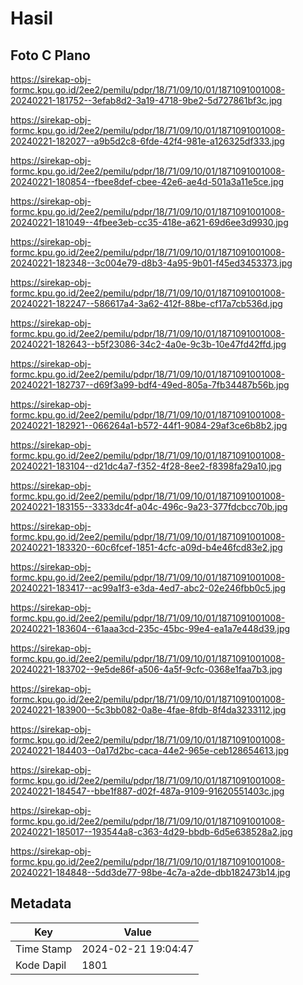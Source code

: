 # Hasil

## Foto C Plano

https://sirekap-obj-formc.kpu.go.id/2ee2/pemilu/pdpr/18/71/09/10/01/1871091001008-20240221-181752--3efab8d2-3a19-4718-9be2-5d727861bf3c.jpg

https://sirekap-obj-formc.kpu.go.id/2ee2/pemilu/pdpr/18/71/09/10/01/1871091001008-20240221-182027--a9b5d2c8-6fde-42f4-981e-a126325df333.jpg

https://sirekap-obj-formc.kpu.go.id/2ee2/pemilu/pdpr/18/71/09/10/01/1871091001008-20240221-180854--fbee8def-cbee-42e6-ae4d-501a3a11e5ce.jpg

https://sirekap-obj-formc.kpu.go.id/2ee2/pemilu/pdpr/18/71/09/10/01/1871091001008-20240221-181049--4fbee3eb-cc35-418e-a621-69d6ee3d9930.jpg

https://sirekap-obj-formc.kpu.go.id/2ee2/pemilu/pdpr/18/71/09/10/01/1871091001008-20240221-182348--3c004e79-d8b3-4a95-9b01-f45ed3453373.jpg

https://sirekap-obj-formc.kpu.go.id/2ee2/pemilu/pdpr/18/71/09/10/01/1871091001008-20240221-182247--586617a4-3a62-412f-88be-cf17a7cb536d.jpg

https://sirekap-obj-formc.kpu.go.id/2ee2/pemilu/pdpr/18/71/09/10/01/1871091001008-20240221-182643--b5f23086-34c2-4a0e-9c3b-10e47fd42ffd.jpg

https://sirekap-obj-formc.kpu.go.id/2ee2/pemilu/pdpr/18/71/09/10/01/1871091001008-20240221-182737--d69f3a99-bdf4-49ed-805a-7fb34487b56b.jpg

https://sirekap-obj-formc.kpu.go.id/2ee2/pemilu/pdpr/18/71/09/10/01/1871091001008-20240221-182921--066264a1-b572-44f1-9084-29af3ce6b8b2.jpg

https://sirekap-obj-formc.kpu.go.id/2ee2/pemilu/pdpr/18/71/09/10/01/1871091001008-20240221-183104--d21dc4a7-f352-4f28-8ee2-f8398fa29a10.jpg

https://sirekap-obj-formc.kpu.go.id/2ee2/pemilu/pdpr/18/71/09/10/01/1871091001008-20240221-183155--3333dc4f-a04c-496c-9a23-377fdcbcc70b.jpg

https://sirekap-obj-formc.kpu.go.id/2ee2/pemilu/pdpr/18/71/09/10/01/1871091001008-20240221-183320--60c6fcef-1851-4cfc-a09d-b4e46fcd83e2.jpg

https://sirekap-obj-formc.kpu.go.id/2ee2/pemilu/pdpr/18/71/09/10/01/1871091001008-20240221-183417--ac99a1f3-e3da-4ed7-abc2-02e246fbb0c5.jpg

https://sirekap-obj-formc.kpu.go.id/2ee2/pemilu/pdpr/18/71/09/10/01/1871091001008-20240221-183604--61aaa3cd-235c-45bc-99e4-ea1a7e448d39.jpg

https://sirekap-obj-formc.kpu.go.id/2ee2/pemilu/pdpr/18/71/09/10/01/1871091001008-20240221-183702--9e5de86f-a506-4a5f-9cfc-0368e1faa7b3.jpg

https://sirekap-obj-formc.kpu.go.id/2ee2/pemilu/pdpr/18/71/09/10/01/1871091001008-20240221-183900--5c3bb082-0a8e-4fae-8fdb-8f4da3233112.jpg

https://sirekap-obj-formc.kpu.go.id/2ee2/pemilu/pdpr/18/71/09/10/01/1871091001008-20240221-184403--0a17d2bc-caca-44e2-965e-ceb128654613.jpg

https://sirekap-obj-formc.kpu.go.id/2ee2/pemilu/pdpr/18/71/09/10/01/1871091001008-20240221-184547--bbe1f887-d02f-487a-9109-91620551403c.jpg

https://sirekap-obj-formc.kpu.go.id/2ee2/pemilu/pdpr/18/71/09/10/01/1871091001008-20240221-185017--193544a8-c363-4d29-bbdb-6d5e638528a2.jpg

https://sirekap-obj-formc.kpu.go.id/2ee2/pemilu/pdpr/18/71/09/10/01/1871091001008-20240221-184848--5dd3de77-98be-4c7a-a2de-dbb182473b14.jpg


## Metadata

| Key        | Value               |
| ---------- | ------------------- |
| Time Stamp | 2024-02-21 19:04:47 |
| Kode Dapil | 1801                |



